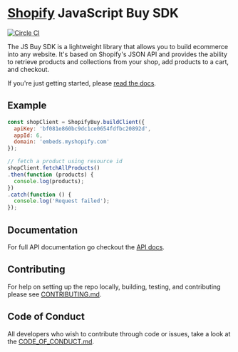 # [Shopify](https://www.shopify.com) JavaScript Buy SDK
[![Circle CI](https://circleci.com/gh/Shopify/js-buy-sdk.png?circle-token=3be0ebe6fbb4841442b86678696947bd4b5456d7)](https://circleci.com/gh/Shopify/js-buy-sdk)

The JS Buy SDK is a lightweight library that allows you to build ecommerce into
any website. It's based on Shopify's JSON API and provides the ability to
retrieve products and collections from your shop, add products to a cart, and
checkout.

If you're just getting started, please [read the docs](http://shopify.github.io/js-buy-sdk/).

## Example
```javascript
const shopClient = ShopifyBuy.buildClient({
  apiKey: 'bf081e860bc9dc1ce0654fdfbc20892d',
  appId: 6,
  domain: 'embeds.myshopify.com'
});

// fetch a product using resource id
shopClient.fetchAllProducts()
.then(function (products) {
  console.log(products);
})
.catch(function () {
  console.log('Request failed');
});
```

## Documentation

For full API documentation go checkout the [API docs](http://shopify.github.io/js-buy-sdk/).

## Contributing
For help on setting up the repo locally, building, testing, and contributing
please see [CONTRIBUTING.md](https://github.com/Shopify/js-buy-sdk/blob/master/CONTRIBUTING.md).

## Code of Conduct
All developers who wish to contribute through code or issues, take a look at the
[CODE_OF_CONDUCT.md](https://github.com/Shopify/js-buy-sdk/blob/master/CODE_OF_CONDUCT.md).
